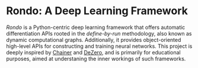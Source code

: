 # Rondo: A Deep Learning Framework

*Rondo* is a Python-centric deep learning framework that offers automatic differentiation APIs rooted in the *define-by-run* methodology, also known as dynamic computational graphs. Additionally, it provides object-oriented high-level APIs for constructing and training neural networks. This project is deeply inspired by [Chainer](https://github.com/chainer/chainer) and [DeZero](https://github.com/oreilly-japan/deep-learning-from-scratch-3), and is primarily for educational purposes, aimed at understaning the inner workings of such frameworks.
